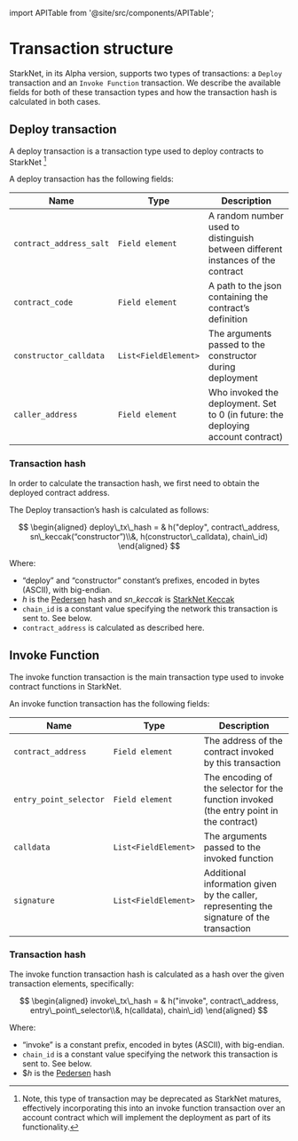 import APITable from '@site/src/components/APITable';

# Transaction structure

StarkNet, in its Alpha version, supports two types of transactions: a `Deploy` transaction and an `Invoke Function` transaction. We describe the available fields for both of these transaction types and how the transaction hash is calculated in both cases.

## Deploy transaction

A deploy transaction is a transaction type used to deploy contracts to StarkNet [^1]

A deploy transaction has the following fields:

<APITable>

| Name | Type | Description |
| --- | --- | --- |
| `contract_address_salt` | `Field element` | A random number used to distinguish between different instances of the contract |
| `contract_code` | `Field element` | A path to the json containing the contract’s definition |
| `constructor_calldata` |`List<FieldElement>`| The arguments passed to the constructor during deployment |
| `caller_address`| `Field element` | Who invoked the deployment. Set to 0 (in future: the deploying account contract) |

</APITable>

### Transaction hash

In order to calculate the transaction hash, we first need to obtain the deployed contract address.

The Deploy transaction’s hash is calculated as follows:

$$
\begin{aligned}
deploy\_tx\_hash = & h("deploy", contract\_address, sn\_keccak(“constructor”)\\&, h(constructor\_calldata), chain\_id)
\end{aligned}
$$

Where:

* “deploy” and “constructor” constant’s prefixes, encoded in bytes (ASCII), with big-endian.
* $h$ is the  [Pedersen](../Hashing/hash-functions#pedersen-hash) hash and $sn\_keccak$ is [StarkNet Keccak](../Hashing/hash-functions#starknet-keccak)
* `chain_id` is a constant value specifying the network this transaction is sent to. See below.
* `contract_address` is calculated as described here.

## Invoke Function

The invoke function transaction is the main transaction type used to invoke contract functions in StarkNet.

An invoke function transaction has the following fields:

<APITable>

| Name | Type | Description |
| --- | --- | --- |
| `contract_address` | `Field element` | The address of the contract invoked by this transaction |
| `entry_point_selector` | `Field element` | The encoding of the selector for the function invoked (the entry point in the contract) |
| `calldata` |`List<FieldElement>`| The arguments passed to the invoked function |
| `signature`| `List<FieldElement>` | Additional information given by the caller, representing the signature of the transaction |

</APITable>

### Transaction hash

The invoke function transaction hash is calculated as a hash over the given transaction elements, specifically:

$$
\begin{aligned}
invoke\_tx\_hash = & h("invoke", contract\_address, entry\_point\_selector\\&, h(calldata), chain\_id)
\end{aligned}
$$

Where:

* “invoke” is a constant prefix, encoded in bytes (ASCII), with big-endian.
* `chain_id` is a constant value specifying the network this transaction is sent to. See below.
* $$h$ is the [Pedersen](../Hashing/hash-functions#pedersen-hash) hash

[^1]: Note, this type of transaction may be deprecated as StarkNet matures, effectively incorporating this into an invoke function transaction over an account contract which will implement the deployment as part of its functionality.
